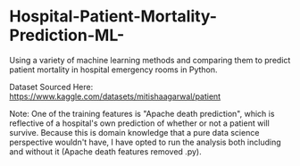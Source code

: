 # Hospital-Patient-Mortality-Prediction-ML-
Using a variety of machine learning methods and comparing them to predict patient mortality in hospital emergency rooms in Python.

Dataset Sourced Here: https://www.kaggle.com/datasets/mitishaagarwal/patient

Note: One of the training features is "Apache death prediction", which is reflective of a hospital's own prediction of whether or not a patient will survive. Because this is domain knowledge that a pure data science perspective wouldn't have, I have opted to run the analysis both including and without it (Apache death features removed .py). 

